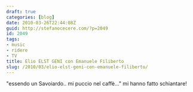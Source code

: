 ```yaml
---
draft: true
categories: [blog]
date: 2010-03-26T22:44:08Z
guid: http://stefanocecere.com/?p=2049
id: 2049
tags:
- music
- ridere
- TV
title: Elio ELST GENI con Emanuele Filiberto
slug: /2010/03/elio-elst-geni-con-emanuele-filiberto/
---
```


"essendo un Savoiardo.. mi puccio nel caffè…" mi hanno fatto schiantare!